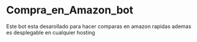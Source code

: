 # Compra_en_Amazon_bot
Este bot esta desarollado para hacer comparas en amazon rapidas ademas es desplegable en cualquier hosting
